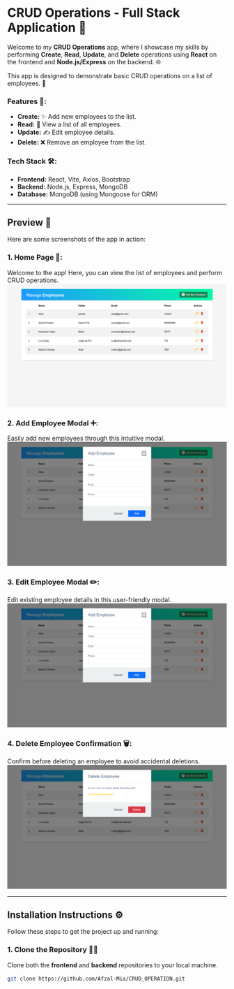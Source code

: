 # CRUD Operations - Full Stack Application 🚀

Welcome to my **CRUD Operations** app, where I showcase my skills by performing **Create**, **Read**, **Update**, and **Delete** operations using **React** on the frontend and **Node.js/Express** on the backend. 🌐

This app is designed to demonstrate basic CRUD operations on a list of employees. 💼

### **Features** 🔧:
- **Create:** ✨ Add new employees to the list.
- **Read:** 📑 View a list of all employees.
- **Update:** ✍️ Edit employee details.
- **Delete:** ❌ Remove an employee from the list.

### **Tech Stack** 🛠️:
- **Frontend:** React, Vite, Axios, Bootstrap
- **Backend:** Node.js, Express, MongoDB
- **Database:** MongoDB (using Mongoose for ORM)

---

## **Preview** 📸

Here are some screenshots of the app in action:

### 1. **Home Page** 👥:
Welcome to the app! Here, you can view the list of employees and perform CRUD operations.
![Home Page](client/public/preview_2.png)

### 2. **Add Employee Modal** ➕:
Easily add new employees through this intuitive modal.
![Add Employee](client/public/preview_3.png)

### 3. **Edit Employee Modal** ✏️:
Edit existing employee details in this user-friendly modal.
![Edit Employee](client/public/preview_3.png)

### 4. **Delete Employee Confirmation** 🗑️:
Confirm before deleting an employee to avoid accidental deletions.
![Delete Employee](client/public/preview_1.png)

---

## **Installation Instructions** ⚙️

Follow these steps to get the project up and running:

### **1. Clone the Repository** 🧑‍💻
Clone both the **frontend** and **backend** repositories to your local machine.

```bash
git clone https://github.com/Afzal-Mia/CRUD_OPERATION.git

